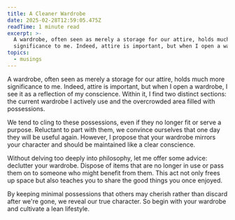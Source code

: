 ```yaml
---
title: A Cleaner Wardrobe
date: 2025-02-28T12:59:05.475Z
readTime: 1 minute read
excerpt: >-
  A wardrobe, often seen as merely a storage for our attire, holds much more
  significance to me. Indeed, attire is important, but when I open a wardrobe...
topics:
  - musings
---
```

A wardrobe, often seen as merely a storage for our attire, holds much more significance to me. Indeed, attire is important, but when I open a wardrobe, I see it as a reflection of my conscience. Within it, I find two distinct sections: the current wardrobe I actively use and the overcrowded area filled with possessions.
 
 We tend to cling to these possessions, even if they no longer fit or serve a purpose. Reluctant to part with them, we convince ourselves that one day they will be useful again. However, I propose that your wardrobe mirrors your character and should be maintained like a clear conscience.
 
 Without delving too deeply into philosophy, let me offer some advice: declutter your wardrobe. Dispose of items that are no longer in use or pass them on to someone who might benefit from them. This act not only frees up space but also teaches you to share the good things you once enjoyed.
 
 By keeping minimal possessions that others may cherish rather than discard after we're gone, we reveal our true character. So begin with your wardrobe and cultivate a lean lifestyle.
